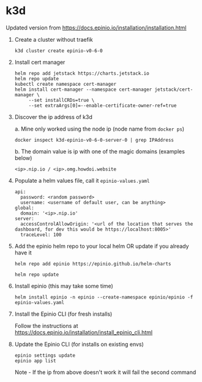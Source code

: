 # k3d

Updated version from https://docs.epinio.io/installation/installation.html

1. Create a cluster without traefik
   ```
   k3d cluster create epinio-v0-6-0
   ```
1. Install cert manager
   ```
   helm repo add jetstack https://charts.jetstack.io
   helm repo update
   kubectl create namespace cert-manager
   helm install cert-manager --namespace cert-manager jetstack/cert-manager \
        --set installCRDs=true \
        --set extraArgs[0]=--enable-certificate-owner-ref=true
   ```   
1. Discover the ip address of k3d

   a. Mine only worked using the node ip (node name from `docker ps`)
      ```
      docker inspect k3d-epinio-v0-6-0-server-0 | grep IPAddress
      ```
   b. The domain value is ip with one of the magic domains (examples below)
      ```
      <ip>.nip.io / <ip>.omg.howdoi.website
      ```
3. Populate a helm values file, call it `epinio-values.yaml`
   ```
   api:
     password: <random password>
     username: <username of default user, can be anything>
   global:
     domain: '<ip>.nip.io'
   server:
     accessControlAllowOrigin: '<url of the location that serves the dashboard, for dev this would be https://localhost:8005>'
     traceLevel: 100
   ```
4. Add the epinio helm repo to your local helm OR update if you already have it
   ```
   helm repo add epinio https://epinio.github.io/helm-charts
   ```
   ```
   helm repo update
   ```
5. Install epinio (this may take some time)
   ```
   helm install epinio -n epinio --create-namespace epinio/epinio -f epinio-values.yaml
   ```
6. Install the Epinio CLI (for fresh installs)

   Follow the instructions at https://docs.epinio.io/installation/install_epinio_cli.html

7. Update the Epinio CLI (for installs on existing envs) 
   ```
   epinio settings update
   epinio app list
   ```
   Note - If the ip from above doesn't work it will fail the second command

